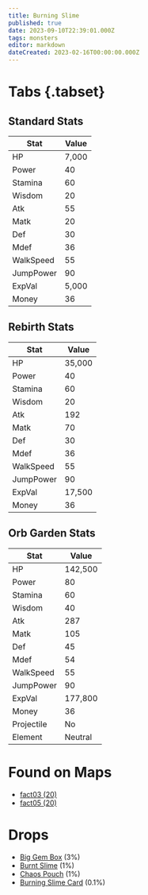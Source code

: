 ```yaml
---
title: Burning Slime
published: true
date: 2023-09-10T22:39:01.000Z
tags: monsters
editor: markdown
dateCreated: 2023-02-16T00:00:00.000Z
---
```


# Tabs {.tabset}

## Standard Stats

|Stat|Value|
|-|-|
|HP|7,000|
|Power|40|
|Stamina|60|
|Wisdom|20|
|Atk|55|
|Matk|20|
|Def|30|
|Mdef|36|
|WalkSpeed|55|
|JumpPower|90|
|ExpVal|5,000|
|Money|36|
## Rebirth Stats

|Stat|Value|
|-|-|
|HP|35,000|
|Power|40|
|Stamina|60|
|Wisdom|20|
|Atk|192|
|Matk|70|
|Def|30|
|Mdef|36|
|WalkSpeed|55|
|JumpPower|90|
|ExpVal|17,500|
|Money|36|
## Orb Garden Stats

|Stat|Value|
|-|-|
|HP|142,500|
|Power|80|
|Stamina|60|
|Wisdom|40|
|Atk|287|
|Matk|105|
|Def|45|
|Mdef|54|
|WalkSpeed|55|
|JumpPower|90|
|ExpVal|177,800|
|Money|36|
|Projectile|No|
|Element|Neutral|

# Found on Maps
 * [fact03 (20)](/maps/fact03)
 * [fact05 (20)](/maps/fact05)

# Drops
 * [Big Gem Box](/items/big-gem-box) (3%)
 * [Burnt Slime](/items/burnt-slime) (1%)
 * [Chaos Pouch](/items/chaos-pouch) (1%)
 * [Burning Slime Card](/items/burning-slime-card) (0.1%)
